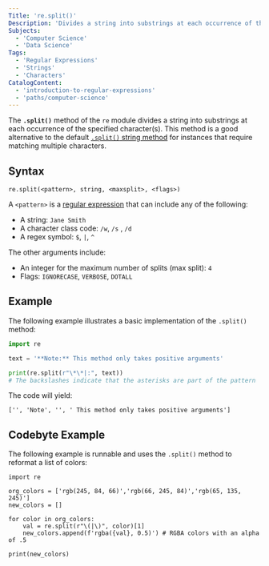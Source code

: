 ```yaml
---
Title: 're.split()'
Description: 'Divides a string into substrings at each occurrence of the specified character(s).'
Subjects:
  - 'Computer Science'
  - 'Data Science'
Tags:
  - 'Regular Expressions'
  - 'Strings'
  - 'Characters'
CatalogContent:
  - 'introduction-to-regular-expressions'
  - 'paths/computer-science'
---
```


The **`.split()`** method of the `re` module divides a string into substrings at each occurrence of the specified character(s). This method is a good alternative to the default [`.split()` string method](https://www.codecademy.com/resources/docs/python/strings/split) for instances that require matching multiple characters.

## Syntax

```pseudo
re.split(<pattern>, string, <maxsplit>, <flags>)
```

A `<pattern>` is a [regular expression](https://www.codecademy.com/resources/docs/general/regular-expressions) that can include any of the following:

- A string: `Jane Smith`
- A character class code: `/w`, `/s` , `/d`
- A regex symbol: `$`, `|`, `^`

The other arguments include:

- An integer for the maximum number of splits (max split): `4`
- Flags: `IGNORECASE`, `VERBOSE`, `DOTALL`

## Example

The following example illustrates a basic implementation of the `.split()` method:

```py
import re

text = '**Note:** This method only takes positive arguments'

print(re.split(r"\*\*|:", text))
# The backslashes indicate that the asterisks are part of the pattern
```

The code will yield:

```shell
['', 'Note', '', ' This method only takes positive arguments']
```

## Codebyte Example

The following example is runnable and uses the `.split()` method to reformat a list of colors:

```codebyte/python
import re

org_colors = ['rgb(245, 84, 66)','rgb(66, 245, 84)','rgb(65, 135, 245)']
new_colors = []

for color in org_colors:
    val = re.split(r"\(|\)", color)[1]
    new_colors.append(f'rgba({val}, 0.5)') # RGBA colors with an alpha of .5

print(new_colors)
```
